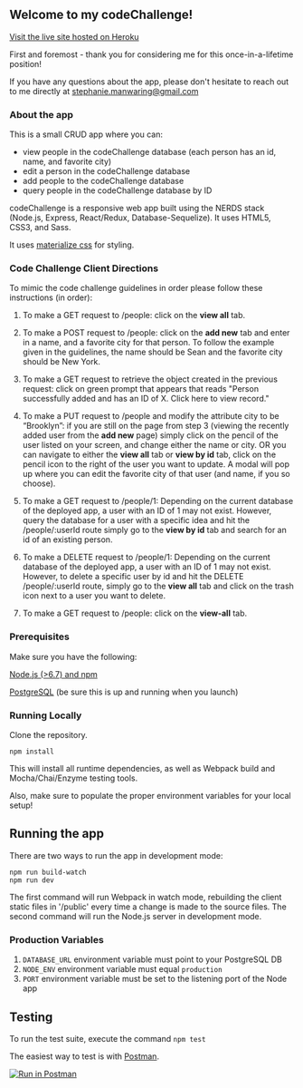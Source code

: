 ## Welcome to my codeChallenge!

[Visit the live site hosted on Heroku](https://spotify-stephaniemanwaring.herokuapp.com/)

First and foremost - thank you for considering me for this once-in-a-lifetime position!

If you have any questions about the app, please don't hesitate to reach out to me directly at stephanie.manwaring@gmail.com

### About the app

This is a small CRUD app where you can:
* view people in the codeChallenge database (each person has an id, name, and favorite city)
* edit a person in the codeChallenge database 
* add people to the codeChallenge database
* query people in the codeChallenge database by ID

codeChallenge is a responsive web app built using the NERDS stack (Node.js, Express, React/Redux, Database-Sequelize). It uses HTML5, CSS3, and Sass.

It uses [materialize css](http://materializecss.com/) for styling. 


### Code Challenge Client Directions 
To mimic the code challenge guidelines in order please follow these instructions (in order): 

1. To make a GET request to /people: click on the __view all__ tab.

1. To make a POST request to /people: click on the __add new__ tab and enter in a name, and a favorite city for that person. To follow the example given in the guidelines, the name should be Sean and the favorite city should be New York.

1. To make a GET request to retrieve the object created in the previous request: click on green prompt that appears that reads "Person successfully added and has an ID of X. Click here to view record."

1. To make a PUT request to /people and modify the attribute city to be “Brooklyn”: if you are still on the page from step 3 (viewing the recently added user from the __add new__ page) simply click on the pencil of the user listed on your screen, and change either the name or city. OR you can navigate to either the __view all__ tab or __view by id__ tab, click on the pencil icon to the right of the user you want to update. A modal will pop up where you can edit the favorite city of that user (and name, if you so choose).

1. To make a GET request to /people/1: Depending on the current database of the deployed app, a user with an ID of 1 may not exist. However, query the database for a user with a specific idea and hit the /people/:userId route simply go to the __view by id__ tab and search for an id of an existing person.

1. To make a DELETE request to /people/1: Depending on the current database of the deployed app, a user with an ID of 1 may not exist. However, to delete a specific user by id and hit the DELETE /people/:userId route, simply go to the __view all__ tab and click on the trash icon next to a user you want to delete.

1. To make a GET request to /people: click on the __view-all__ tab.


### Prerequisites

Make sure you have the following:

[Node.js (>6.7) and npm](https://nodejs.org/en/)

[PostgreSQL](https://www.postgresql.org/) (be sure this is up and running when you launch)

### Running Locally

Clone the repository.

```
npm install

```
This will install all runtime dependencies, as well as Webpack build and Mocha/Chai/Enzyme testing tools.

Also, make sure to populate the proper environment variables for your local setup!


## Running the app

There are two ways to run the app in development mode:

```
npm run build-watch
npm run dev

```
The first command will run Webpack in watch mode, rebuilding the client static files in '/public' every time a change is made to the source files. The second command will run the Node.js server in development mode.

### Production Variables

1. `DATABASE_URL` environment variable must point to your PostgreSQL DB
1. `NODE_ENV` environment variable must equal `production`
1. `PORT` environment variable must be set to the listening port of the Node app


## Testing

To run the test suite, execute the command `npm test`

The easiest way to test is with [Postman](https://www.getpostman.com/).

[![Run in Postman](https://run.pstmn.io/button.svg)](https://app.getpostman.com/run-collection/b679dd0210a9500f7fef)










